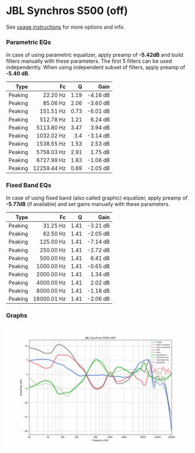 # JBL Synchros S500 (off)
See [usage instructions](https://github.com/jaakkopasanen/AutoEq#usage) for more options and info.

### Parametric EQs
In case of using parametric equalizer, apply preamp of **-5.42dB** and build filters manually
with these parameters. The first 5 filters can be used independently.
When using independent subset of filters, apply preamp of **-5.40 dB**.

| Type    | Fc          |    Q | Gain     |
|--------:|------------:|-----:|---------:|
| Peaking | 22.20 Hz    | 1.19 | -4.16 dB |
| Peaking | 85.06 Hz    | 2.06 | -3.60 dB |
| Peaking | 151.51 Hz   | 0.73 | -6.01 dB |
| Peaking | 512.78 Hz   | 1.21 | 6.24 dB  |
| Peaking | 5113.80 Hz  | 3.47 | 3.94 dB  |
| Peaking | 1032.02 Hz  | 3.4  | -3.14 dB |
| Peaking | 1538.55 Hz  | 1.53 | 2.53 dB  |
| Peaking | 5758.03 Hz  | 2.91 | 1.75 dB  |
| Peaking | 6727.99 Hz  | 1.83 | -1.06 dB |
| Peaking | 12259.44 Hz | 0.69 | -2.05 dB |

### Fixed Band EQs
In case of using fixed band (also called graphic) equalizer, apply preamp of **-5.77dB**
(if available) and set gains manually with these parameters.

| Type    | Fc          |    Q | Gain     |
|--------:|------------:|-----:|---------:|
| Peaking | 31.25 Hz    | 1.41 | -3.21 dB |
| Peaking | 62.50 Hz    | 1.41 | -2.05 dB |
| Peaking | 125.00 Hz   | 1.41 | -7.14 dB |
| Peaking | 250.00 Hz   | 1.41 | -2.72 dB |
| Peaking | 500.00 Hz   | 1.41 | 6.41 dB  |
| Peaking | 1000.00 Hz  | 1.41 | -0.65 dB |
| Peaking | 2000.00 Hz  | 1.41 | 1.34 dB  |
| Peaking | 4000.00 Hz  | 1.41 | 2.02 dB  |
| Peaking | 8000.00 Hz  | 1.41 | -1.18 dB |
| Peaking | 16000.01 Hz | 1.41 | -2.06 dB |

### Graphs
![](./JBL%20Synchros%20S500%20(off).png)